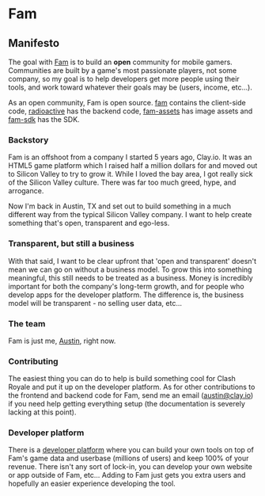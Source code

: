 # Fam

## Manifesto
The goal with [Fam](https://openfam.com) is to build an **open** community for mobile gamers. Communities are built by a game's most passionate players, not some company, so my goal is to help developers get more people using their tools, and work toward whatever their goals may be (users, income, etc...).

As an open community, Fam is open source. [fam](https://github.com/famhq/fam) contains the client-side code, [radioactive](https://github.com/famhq/radioactive) has the backend code, [fam-assets](https://github.com/famhq/fam-assets) has image assets and [fam-sdk](https://github.com/famhq/fam-sdk) has the SDK.

### Backstory
Fam is an offshoot from a company I started 5 years ago, Clay.io. It was an HTML5 game platform which I raised half a million dollars for and moved out to Silicon Valley to try to grow it. While I loved the bay area, I got really sick of the Silicon Valley culture. There was far too much greed, hype, and arrogance.

Now I'm back in Austin, TX and set out to build something in a much different way from the typical Silicon Valley company. I want to help create something that's open, transparent and ego-less.

### Transparent, but still a business
With that said, I want to be clear upfront that 'open and transparent' doesn't mean we can go on without a business model. To grow this into something meaningful, this still needs to be treated as a business. Money is incredibly important for both the company's long-term growth, and for people who develop apps for the developer platform. The difference is, the business model will be transparent - no selling user data, etc...

### The team
Fam is just me, [Austin](https://github.com/austinhallock), right now.

### Contributing
The easiest thing you can do to help is build something cool for Clash Royale and put it up on the developer platform. As for other contributions to the frontend and backend code for Fam, send me an email (austin@clay.io) if you need help getting everything setup (the documentation is severely lacking at this point).

### Developer platform
There is a [developer platform](https://openfam.com/tools) where you can build your own tools on top of Fam's game data and userbase (millions of users) and keep 100% of your revenue. There isn't any sort of lock-in, you can develop your own website or app outside of Fam, etc... Adding to Fam just gets you extra users and hopefully an easier experience developing the tool.

